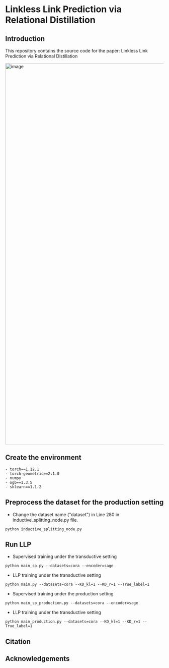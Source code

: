# Linkless Link Prediction via Relational Distillation

## Introduction
This repository contains the source code for the paper: Linkless Link Prediction via Relational Distillation
<!-- This repository contains the source code for the paper: [Linkless Link Prediction via Relational Distillation](https://arxiv.org/pdf/2210.05801.pdf)  -->
<img width="1209" alt="image" src="https://user-images.githubusercontent.com/69767476/193711518-fdc8c163-7bbc-4118-ad55-75835954d2c7.png">

## Create the environment
```
- torch==1.12.1
- torch-geometric==2.1.0
- numpy
- ogb==1.3.5
- sklearn==1.1.2
```

## Preprocess the dataset for the production setting
- Change the dataset name ("dataset") in Line 280 in inductive_splitting_node.py file. 
```
python inductive_splitting_node.py
```

## Run LLP
- Supervised training under the transductive setting
```
python main_sp.py --datasets=cora --encoder=sage 
```
- LLP training under the transductive setting
```
python main.py --datasets=cora --KD_kl=1 --KD_r=1 --True_label=1
```
- Supervised training under the production setting
```
python main_sp_production.py --datasets=cora --encoder=sage 
```
- LLP training under the transductive setting
```
python main_production.py --datasets=cora --KD_kl=1 --KD_r=1 --True_label=1
```
## Citation

## Acknowledgements


<!-- by Zhichun Guo(zguo5@nd.edu), William Shiao(wshiao@snap.com), Shichang Zhang(shichang@cs.ucla.edu), Yozen Liu(yliu2@snapchat.com), Nitesh Chawla(nchawla@nd.edu), Neil Shah(nshah@snap.com), Tong Zhao(tzhao@snapchat.com).
 -->
